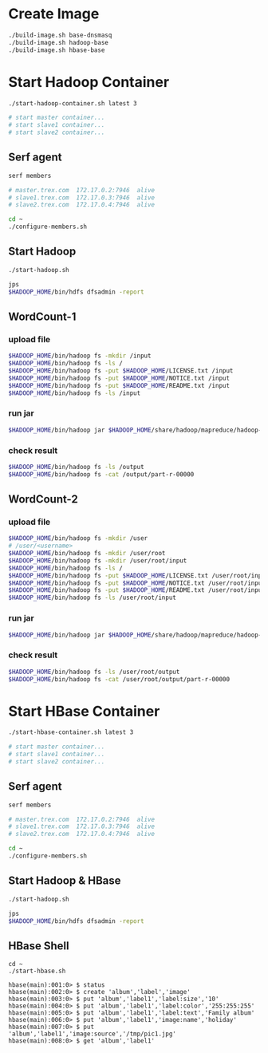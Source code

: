 
# Create Image

```bash
./build-image.sh base-dnsmasq
./build-image.sh hadoop-base
./build-image.sh hbase-base
```

# Start Hadoop Container

```bash
./start-hadoop-container.sh latest 3

# start master container...
# start slave1 container...
# start slave2 container...
```

## Serf agent

```bash
serf members

# master.trex.com  172.17.0.2:7946  alive  
# slave1.trex.com  172.17.0.3:7946  alive
# slave2.trex.com  172.17.0.4:7946  alive

cd ~
./configure-members.sh
```

## Start Hadoop

```bash
./start-hadoop.sh

jps
$HADOOP_HOME/bin/hdfs dfsadmin -report
```

## WordCount-1

### upload file

```bash
$HADOOP_HOME/bin/hadoop fs -mkdir /input
$HADOOP_HOME/bin/hadoop fs -ls /
$HADOOP_HOME/bin/hadoop fs -put $HADOOP_HOME/LICENSE.txt /input
$HADOOP_HOME/bin/hadoop fs -put $HADOOP_HOME/NOTICE.txt /input
$HADOOP_HOME/bin/hadoop fs -put $HADOOP_HOME/README.txt /input
$HADOOP_HOME/bin/hadoop fs -ls /input

```

### run jar
```bash
$HADOOP_HOME/bin/hadoop jar $HADOOP_HOME/share/hadoop/mapreduce/hadoop-mapreduce-examples-2.7.3.jar wordcount /input /output
```

### check result

```bash
$HADOOP_HOME/bin/hadoop fs -ls /output
$HADOOP_HOME/bin/hadoop fs -cat /output/part-r-00000
```

## WordCount-2

### upload file

```bash
$HADOOP_HOME/bin/hadoop fs -mkdir /user
# /user/<username>
$HADOOP_HOME/bin/hadoop fs -mkdir /user/root
$HADOOP_HOME/bin/hadoop fs -mkdir /user/root/input
$HADOOP_HOME/bin/hadoop fs -ls /
$HADOOP_HOME/bin/hadoop fs -put $HADOOP_HOME/LICENSE.txt /user/root/input
$HADOOP_HOME/bin/hadoop fs -put $HADOOP_HOME/NOTICE.txt /user/root/input
$HADOOP_HOME/bin/hadoop fs -put $HADOOP_HOME/README.txt /user/root/input
$HADOOP_HOME/bin/hadoop fs -ls /user/root/input
```

### run jar

```bash
$HADOOP_HOME/bin/hadoop jar $HADOOP_HOME/share/hadoop/mapreduce/hadoop-mapreduce-examples-2.7.3.jar wordcount /user/root/input /user/root/output
```

### check result

```bash
$HADOOP_HOME/bin/hadoop fs -ls /user/root/output
$HADOOP_HOME/bin/hadoop fs -cat /user/root/output/part-r-00000
```

# Start HBase Container

```bash
./start-hbase-container.sh latest 3

# start master container...
# start slave1 container...
# start slave2 container...
```

## Serf agent

```bash
serf members

# master.trex.com  172.17.0.2:7946  alive
# slave1.trex.com  172.17.0.3:7946  alive
# slave2.trex.com  172.17.0.4:7946  alive

cd ~
./configure-members.sh
```

## Start Hadoop & HBase

```bash
./start-hadoop.sh

jps
$HADOOP_HOME/bin/hdfs dfsadmin -report
```

## HBase Shell
```
cd ~
./start-hbase.sh
```

```
hbase(main):001:0> $ status
hbase(main):002:0> $ create 'album','label','image'
hbase(main):003:0> $ put 'album','label1','label:size','10'
hbase(main):004:0> $ put 'album','label1','label:color','255:255:255'
hbase(main):005:0> $ put 'album','label1','label:text','Family album'
hbase(main):006:0> $ put 'album','label1','image:name','holiday'
hbase(main):007:0> $ put 'album','label1','image:source','/tmp/pic1.jpg'
hbase(main):008:0> $ get 'album','label1'
```



